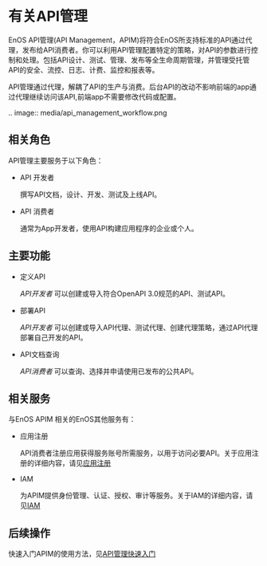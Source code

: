 # 有关API管理
EnOS API管理(API Management，APIM)将符合EnOS所支持标准的API通过代理，发布给API消费者。你可以利用API管理配置特定的策略，对API的参数进行控制和处理。包括API设计、测试、管理、发布等全生命周期管理，并管理受托管API的安全、流控、日志、计费、监控和报表等。

API管理通过代理，解耦了API的生产与消费。后台API的改动不影响前端的app通过代理继续访问该API,前端app不需要修改代码或配置。

.. image:: media/api_management_workflow.png


## 相关角色
API管理主要服务于以下角色：

- API 开发者

  撰写API文档，设计、开发、测试及上线API。

- API 消费者

  通常为App开发者，使用API构建应用程序的企业或个人。


## 主要功能
- 定义API

  _API开发者_ 可以创建或导入符合OpenAPI 3.0规范的API、测试API。

- 部署API

  _API开发者_ 可以创建或导入API代理、测试代理、创建代理策略，通过API代理部署自己开发的API。

- API文档查询

  _API消费者_ 可以查询、选择并申请使用已发布的公共API。

## 相关服务

与EnOS APIM 相关的EnOS其他服务有：

- 应用注册

  API消费者注册应用获得服务账号所需服务，以用于访问必要API。关于应用注册的详细内容，请见[应用注册](https://www.envisioniot.com/docs/app-development/zh_CN/latest/app_dev_overview.html)

- IAM

  为APIM提供身份管理、认证、授权、审计等服务。关于IAM的详细内容，请见[IAM](https://www.envisioniot.com/docs/iam/zh_CN/latest/iam_overview.html)

## 后续操作

快速入门APIM的使用方法，见[API管理快速入门](gettingstarted_api_management)


